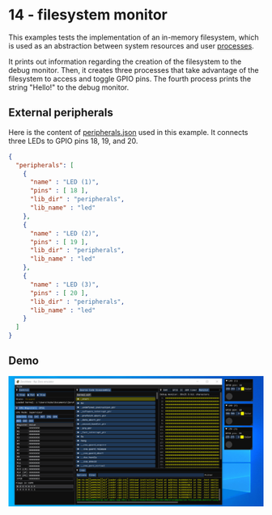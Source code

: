# 14 - filesystem monitor

This examples tests the implementation of an in-memory filesystem, which is used as an abstraction between system resources and user [processes](kernel/src/test_processes.cpp).

It prints out information regarding the creation of the filesystem to the debug monitor. Then, it creates three processes that take advantage of the filesystem to access and toggle GPIO pins. The fourth process prints the string "Hello!" to the debug monitor.

## External peripherals

Here is the content of [peripherals.json](../../peripherals.json) used in this example. It connects three LEDs to GPIO pins 18, 19, and 20.

```json
{
  "peripherals": [
    {
      "name" : "LED (1)",
      "pins" : [ 18 ],
      "lib_dir" : "peripherals",
      "lib_name" : "led"
    },
    {
      "name" : "LED (2)",
      "pins" : [ 19 ],
      "lib_dir" : "peripherals",
      "lib_name" : "led"
    },
    {
      "name" : "LED (3)",
      "pins" : [ 20 ],
      "lib_dir" : "peripherals",
      "lib_name" : "led"
    }
  ]
}
```

## Demo

<img src="../../misc/screenshots/examples/14-filesystem_monitor.gif">